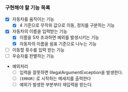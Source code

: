 ### 구현해야 할 기능 목록

- [x] 자동차를 움직이는 기능
  - [x] 4 기준으로 무작위 값으로 이동, 정지를 구분하는 기능 
- [x] 자동차의 이름을 입력받는 기능
  - [x] 이름을 5자 초과하면 예외를 발생시키는 기능
  - [x] 자동차의 이름을 쉼표 기준으로 나누는 기능
- [ ] 이동할 횟수를 입력 받는 기능
- [ ] 우승자를 판별하는 기능
- 예외처리
  - [ ] 입력을 잘못하면 IllegalArgumentException을 발생한다.
  - [ ] `[ERROR]` 로 시작하는 메세지를 출력한다
  - [ ] 예외가 발생한 부분부터 재입력을 받는다.